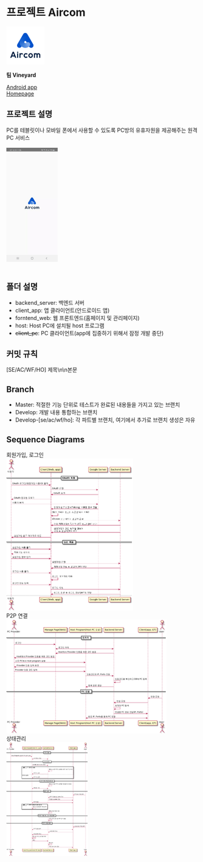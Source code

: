 # 프로젝트 Aircom
<img src="https://github.com/Bor1bori/images/blob/master/24.png?raw=true" height="100">
  
**팀 Vineyard**  

[Android app](https://play.google.com/store/apps/details?id=com.aircom.root)  
[Homepage](https://myaircom.co.kr)

## 프로젝트 설명
PC를 테블릿이나 모바일 폰에서 사용할 수 있도록 PC방의 유휴자원을 제공해주는 원격 PC 서비스  
<br/>
<img src="https://github.com/Bor1bori/images/blob/master/23.gif?raw=true" height="300">  
<br/>

## 폴더 설명
- backend_server: 백엔드 서버
- client_app: 앱 클라이언트(안드로이드 앱)
- forntend_web: 웹 프론트엔드(홈페이지 및 관리페이지)
- host: Host PC에 설치될 host 프로그램
- ~~client_pc~~: PC 클라이언트(app에 집중하기 위해서 잠정 개발 중단)

## 커밋 규칙
[SE/AC/WF/HO] 제목\n\n본문

## Branch
- Master: 적절한 기능 단위로 테스트가 완료된 내용들을 가지고 있는 브랜치
- Develop: 개발 내용 통합하는 브랜치
- Develop-[se/ac/wf/ho]: 각 파트별 브랜치, 여기에서 추가로 브랜치 생성은 자유

## Sequence Diagrams
회원가입, 로그인  
<img src="https://github.com/Bor1bori/images/blob/master/20.png?raw=true" height="400">  
P2P 연결    
<img src="https://github.com/Bor1bori/images/blob/master/21.png?raw=true" height="300">  
상태관리  
<img src="https://github.com/Bor1bori/images/blob/master/22.png?raw=true" height="300">  